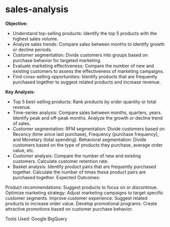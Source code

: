 # sales-analysis

**Objective:**
- Understand top-selling products: Identify the top 5 products with the highest sales volume.
- Analyze sales trends: Compare sales between months to identify growth or decline periods.
- Customer segmentation: Divide customers into groups based on purchase behavior for targeted marketing.
- Evaluate marketing effectiveness: Compare the number of new and existing customers to assess the effectiveness of marketing campaigns.
- Find cross-selling opportunities: Identify products that are frequently purchased together to suggest related products and increase revenue.

**Key Analysis:**
+ Top 5 best-selling products: Rank products by order quantity or total revenue.
+ Time-series analysis:
Compare sales between months, quarters, years.
Identify peak and off-peak months.
Analyze the growth or decline trend of sales.
+ Customer segmentation:
RFM segmentation: Divide customers based on Recency (time since last purchase), Frequency (purchase frequency), and Monetary (total spending).
Behavioral segmentation: Divide customers based on the type of products they purchase, average order value, etc.
+ Customer analysis:
Compare the number of new and existing customers.
Calculate customer retention rate.
+ Basket analysis:
Identify product pairs that are frequently purchased together.
Calculate the number of times these product pairs are purchased together.
Expected Outcomes:

Product recommendations: Suggest products to focus on or discontinue.
Optimize marketing strategy: Adjust marketing campaigns to target specific customer segments.
Improve customer experience: Suggest related products to increase order value.
Develop promotional programs: Create attractive promotions based on customer purchase behavior.

Tools Used: Google BigQuery

